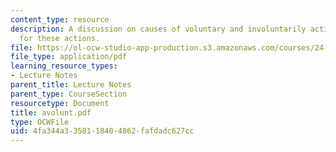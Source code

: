 ```yaml
---
content_type: resource
description: A discussion on causes of voluntary and involuntarily actions, and responsibilities
  for these actions.
file: https://ol-ocw-studio-app-production.s3.amazonaws.com/courses/24-200-ancient-philosophy-fall-2004/4fa344a3358118404862fafdadc627cc_avolunt.pdf
file_type: application/pdf
learning_resource_types:
- Lecture Notes
parent_title: Lecture Notes
parent_type: CourseSection
resourcetype: Document
title: avolunt.pdf
type: OCWFile
uid: 4fa344a3-3581-1840-4862-fafdadc627cc
---
```

